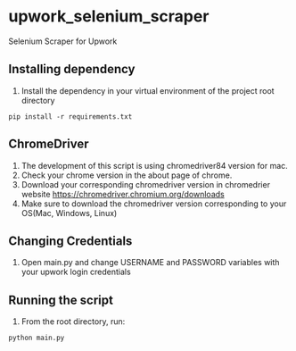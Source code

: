 # upwork_selenium_scraper
Selenium Scraper for Upwork

## Installing dependency
1. Install the dependency in your virtual environment of the project root directory
```
pip install -r requirements.txt
```

## ChromeDriver
1. The development of this script is using chromedriver84 version for mac.
2. Check your chrome version in the about page of chrome.
3. Download your corresponding chromedriver version in chromedrier website https://chromedriver.chromium.org/downloads
4. Make sure to download the chromedriver version corresponding to your OS(Mac, Windows, Linux)

## Changing Credentials
1. Open main.py and change USERNAME and PASSWORD variables with your upwork login credentials

## Running the script
1. From the root directory, run:
```
python main.py
```

